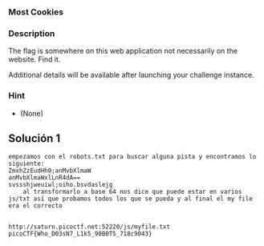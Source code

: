 ### Most Cookies
### Description 

The flag is somewhere on this web application not necessarily on the website. Find it.

Additional details will be available after launching your challenge instance.
### Hint

- (None)

## Solución  1
```
empezamos con el robots.txt para buscar alguna pista y encontramos lo siguiente:
ZmxhZzEudHh0;anMvbXlmaW
anMvbXlmaWxlLnR4dA==
svssshjweuiwl;oiho.bsvdaslejg
	al transformarlo a base 64 nos dice que puede estar en varios js/txt así que probamos todos los que se pueda y al final el my file era el correcto


http://saturn.picoctf.net:52220/js/myfile.txt
picoCTF{Who_D03sN7_L1k5_90B0T5_718c9043}

```